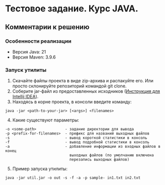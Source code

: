 # Тестовое задание. Курс JAVA.
## Комментарии к решению

### Особенности реализации

* Версия Java: 21
* Версия Maven: 3.9.6 

### Запуск утилиты

1. Скачайте файлы проекта в виде zip-архива и распакуйте его. Или просто склонируйте репозиторий командой git clone.
2. Соберите jar-файл из предоставленных исходников
   ([Инструкция для Intellij IDEA](https://ru.stackoverflow.com/questions/594605/%d0%9a%d0%b0%d0%ba-%d1%81%d0%be%d0%b7%d0%b4%d0%b0%d1%82%d1%8c-jar-%d1%84%d0%b0%d0%b9%d0%bb-%d0%b2-%d0%bc%d0%b0%d0%b2%d0%b5%d0%bd-%d0%bf%d1%80%d0%be%d0%b5%d0%ba%d1%82%d0%b5/623519#623519)).
3. Находясь в корне проекта, в консоли введите команду:
```
java -jar <path-to-your-jar> [<args>] <filenames>
```
4. Какие существуют параметры:
```
-o <some-path>             - задание директории для вывода
-p <prefix-for-filenames>  - префикс для названий выходных файлов
-s                         - вывод короткой статистики в консоль
-f                         - вывод подробной статистики в консоль
-a                         - добавление информации из входных файлов в конец 
                             выходных файлов (по умолчанию включена 
                             перезапись выходных файлов)
```
5. Пример запуска утилиты:
```
java -jar util.jar -o out -s -f -a -p sample- in1.txt in2.txt
```